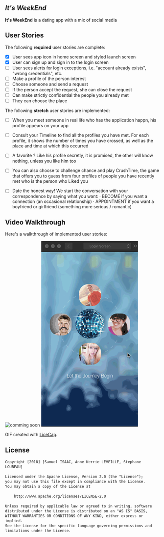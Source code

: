 ## *It's WeekEnd*

**It's WeekEnd** is a dating app with a mix of social media


## User Stories

The following **required** user stories are complete:

- [X] User sees app icon in home screen and styled launch screen
- [X] User can sign up and sign in to the login screen
- [ ] User sees alerts for login exceptions, i.e. "account already exists", "wrong credentials", etc.
- [ ] Make a profile of the person interest
- [ ] Choose someone and send a request
- [ ] If the person accept the request, she can close the request
- [ ] Can make strictly confidential the people you already met
- [ ] They can choose the place

The following **stretch** user stories are implemented:

- [ ] When you meet someone in real life who has the application happn, his profile appears on your app
- [ ] Consult your Timeline to find all the profiles you have met. For each profile, it shows the number of times you have crossed, as well as the place and time at which this occurred
- [ ] A favorite ? Like his profile secretly, it is promised, the other will know nothing, unless you like him too
- [ ] You can also choose to challenge chance and play CrushTime, the game that offers you to guess from four profiles of people you have recently met who is the person who Liked you
- [ ] Date the honest way! We start the conversation with your correspondence by saying what you want:
   · BECOME if you want a connection (an occasional relationship)
   · APPOINTMENT if you want a boyfriend or girlfriend (something more serious / romantic)



## Video Walkthrough

Here's a walkthrough of implemented user stories:

<img src='ProjectWekenn.gif' title='comming soon' width='' alt='comming soon' />

<img src='wireframes.gif' title='Test' width='' alt='test' />

GIF created with [LiceCap](http://www.cockos.com/licecap/).


## License

    Copyright [2018] [Samuel ISAAC, Anne Kerrie LEVEILLE, Stephane LOUBEAU]

    Licensed under the Apache License, Version 2.0 (the "License");
    you may not use this file except in compliance with the License.
    You may obtain a copy of the License at

        http://www.apache.org/licenses/LICENSE-2.0

    Unless required by applicable law or agreed to in writing, software
    distributed under the License is distributed on an "AS IS" BASIS,
    WITHOUT WARRANTIES OR CONDITIONS OF ANY KIND, either express or implied.
    See the License for the specific language governing permissions and
    limitations under the License.
